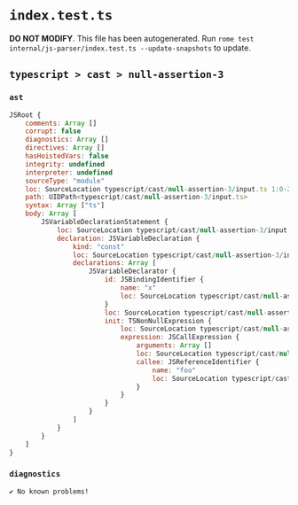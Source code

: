 # `index.test.ts`

**DO NOT MODIFY**. This file has been autogenerated. Run `rome test internal/js-parser/index.test.ts --update-snapshots` to update.

## `typescript > cast > null-assertion-3`

### `ast`

```javascript
JSRoot {
	comments: Array []
	corrupt: false
	diagnostics: Array []
	directives: Array []
	hasHoistedVars: false
	integrity: undefined
	interpreter: undefined
	sourceType: "module"
	loc: SourceLocation typescript/cast/null-assertion-3/input.ts 1:0-2:0
	path: UIDPath<typescript/cast/null-assertion-3/input.ts>
	syntax: Array ["ts"]
	body: Array [
		JSVariableDeclarationStatement {
			loc: SourceLocation typescript/cast/null-assertion-3/input.ts 1:0-1:17
			declaration: JSVariableDeclaration {
				kind: "const"
				loc: SourceLocation typescript/cast/null-assertion-3/input.ts 1:0-1:17
				declarations: Array [
					JSVariableDeclarator {
						id: JSBindingIdentifier {
							name: "x"
							loc: SourceLocation typescript/cast/null-assertion-3/input.ts 1:6-1:7 (x)
						}
						loc: SourceLocation typescript/cast/null-assertion-3/input.ts 1:6-1:16
						init: TSNonNullExpression {
							loc: SourceLocation typescript/cast/null-assertion-3/input.ts 1:10-1:16
							expression: JSCallExpression {
								arguments: Array []
								loc: SourceLocation typescript/cast/null-assertion-3/input.ts 1:10-1:15
								callee: JSReferenceIdentifier {
									name: "foo"
									loc: SourceLocation typescript/cast/null-assertion-3/input.ts 1:10-1:13 (foo)
								}
							}
						}
					}
				]
			}
		}
	]
}
```

### `diagnostics`

```
✔ No known problems!

```
